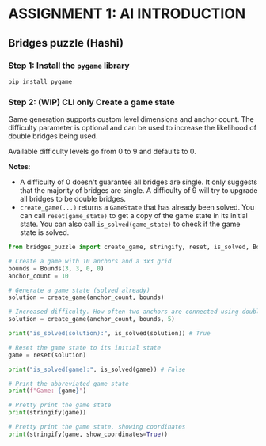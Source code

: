 # ASSIGNMENT 1: AI INTRODUCTION

## Bridges puzzle (Hashi)

### Step 1: Install the `pygame` library

```bash
pip install pygame
```

### Step 2: **(WIP) CLI only** Create a game state

Game generation supports custom level dimensions and anchor count. The difficulty parameter is optional and can be used to increase the likelihood of double bridges being used.

Available difficulty levels go from 0 to 9 and defaults to 0.

**Notes**:

- A difficulty of 0 doesn't guarantee all bridges are single. It only suggests that the majority of bridges are single. A difficulty of 9 will try to upgrade all bridges to be double bridges.
- `create_game(...)` returns a `GameState` that has already been solved. You can call `reset(game_state)` to get a copy of the game state in its initial state. You can also call `is_solved(game_state)` to check if the game state is solved.

```python
from bridges_puzzle import create_game, stringify, reset, is_solved, Bounds

# Create a game with 10 anchors and a 3x3 grid
bounds = Bounds(3, 3, 0, 0)
anchor_count = 10

# Generate a game state (solved already)
solution = create_game(anchor_count, bounds)

# Increased difficulty. How often two anchors are connected using double bridges.
solution = create_game(anchor_count, bounds, 5)

print("is_solved(solution):", is_solved(solution)) # True

# Reset the game state to its initial state
game = reset(solution)

print("is_solved(game):", is_solved(game)) # False

# Print the abbreviated game state
print(f"Game: {game}")

# Pretty print the game state
print(stringify(game))

# Pretty print the game state, showing coordinates
print(stringify(game, show_coordinates=True))

```
